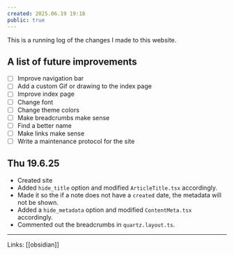 ```yaml
---
created: 2025.06.19 19:18
public: true
---
```

This is a running log of the changes I made to this website.

## A list of future improvements
- [ ] Improve navigation bar
- [ ] Add a custom Gif or drawing to the index page
- [ ] Improve index page
- [ ] Change font
- [ ] Change theme colors
- [ ] Make breadcrumbs make sense
- [ ] Find a better name
- [ ] Make links make sense
- [ ] Write a maintenance protocol for the site

## Thu 19.6.25
- Created site
- Added `hide_title` option and modified `ArticleTitle.tsx` accordingly.
- Made it so the if a note does not have a `created` date, the metadata will not be shown.
- Added a `hide_metadata` option and modified `ContentMeta.tsx` accordingly.
- Commented out the breadcrumbs in `quartz.layout.ts`.

---
Links: [[obsidian]]